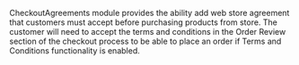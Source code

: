 CheckoutAgreements module provides the ability add web store agreement that customers must accept before purchasing
products from store. The customer will need to accept the terms and conditions in the Order Review section of the
checkout process to be able to place an order if Terms and Conditions functionality is enabled.